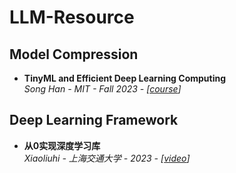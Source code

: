 # LLM-Resource

## Model Compression
- **TinyML and Efficient Deep Learning Computing**  
  *Song Han - MIT - Fall 2023 - [[course](https://efficientml.ai/)]*

## Deep Learning Framework
- **从0实现深度学习库**  
  *Xiaoliuhi - 上海交通大学 - 2023 - [[video](https://space.bilibili.com/3537113981127294)]*
